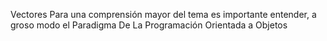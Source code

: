 Vectores
Para una comprensión mayor del tema es importante entender, a groso modo el Paradigma De La Programación Orientada a Objetos
